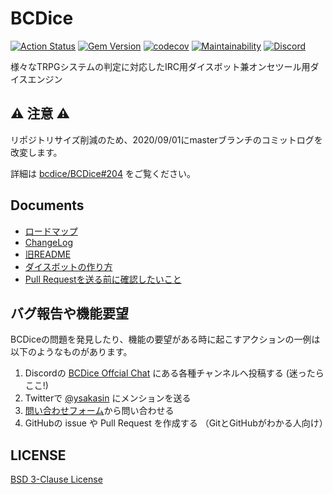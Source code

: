 # BCDice

[![Action Status](https://github.com/bcdice/BCDice/workflows/Test/badge.svg?branch=master)](https://github.com/bcdice/BCDice/actions)
[![Gem Version](https://badge.fury.io/rb/bcdice.svg)](https://badge.fury.io/rb/bcdice)
[![codecov](https://codecov.io/gh/bcdice/BCDice/branch/master/graph/badge.svg)](https://codecov.io/gh/bcdice/BCDice)
[![Maintainability](https://api.codeclimate.com/v1/badges/15261694a7d758c4309f/maintainability)](https://codeclimate.com/github/bcdice/BCDice/maintainability)
[![Discord](https://img.shields.io/discord/597133335243784192.svg?color=7289DA&logo=discord&logoColor=fff)][invite discord]

様々なTRPGシステムの判定に対応したIRC用ダイスボット兼オンセツール用ダイスエンジン

## :warning: 注意 :warning:

リポジトリサイズ削減のため、2020/09/01にmasterブランチのコミットログを改変します。

詳細は [bcdice/BCDice#204](https://github.com/bcdice/BCDice/issues/204) をご覧ください。

## Documents

- [ロードマップ](ROADMAP.md)
- [ChangeLog](CHANGELOG.md)
- [旧README](docs/README.txt)
- [ダイスボットの作り方](docs/how_to_make_dicebot.md)
- [Pull Requestを送る前に確認したいこと](https://github.com/bcdice/BCDice/wiki/Pull-Requestを送る前に確認したいこと)

## バグ報告や機能要望

BCDiceの問題を発見したり、機能の要望がある時に起こすアクションの一例は以下のようなものがあります。

1. Discordの [BCDice Offcial Chat][invite discord] にある各種チャンネルへ投稿する (迷ったらここ!)
2. Twitterで [@ysakasin](https://twitter.com/ysakasin) にメンションを送る
3. [問い合わせフォーム](https://forms.gle/yquupEAKbBTHzYF8A)から問い合わせる
4. GitHubの issue や Pull Request を作成する （GitとGitHubがわかる人向け）

## LICENSE

[BSD 3-Clause License](LICENSE)


[invite discord]:https://discord.gg/x5MMKWA
